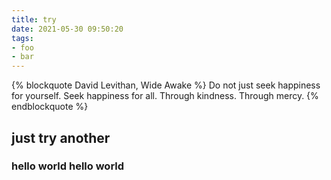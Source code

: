 ```yaml
---
title: try
date: 2021-05-30 09:50:20
tags:
- foo
- bar
---
```

{% blockquote David Levithan, Wide Awake %}
Do not just seek happiness for yourself. Seek happiness for all. Through kindness. Through mercy.
{% endblockquote %}
## just try another

### hello world hello world